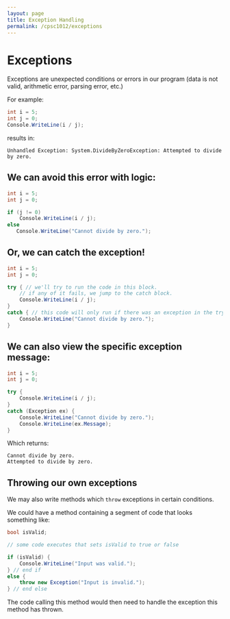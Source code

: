 ```yaml
---
layout: page
title: Exception Handling
permalink: /cpsc1012/exceptions
---
```


# Exceptions

Exceptions are unexpected conditions or errors in our program (data is not valid, arithmetic error, parsing error, etc.)

For example:
```csharp
int i = 5;
int j = 0;
Console.WriteLine(i / j);
```
results in:

`Unhandled Exception: System.DivideByZeroException: Attempted to divide by zero.`

## We can avoid this error with logic:
```csharp
int i = 5;
int j = 0;

if (j != 0)
    Console.WriteLine(i / j);
else
   Console.WriteLine("Cannot divide by zero.");
```

## Or, we can catch the exception!
```csharp
int i = 5;
int j = 0;

try { // we'll try to run the code in this block. 
    // if any of it fails, we jump to the catch block.
    Console.WriteLine(i / j);
}
catch { // this code will only run if there was an exception in the try block.
    Console.WriteLine("Cannot divide by zero.");
}
```

## We can also view the specific exception message:
```csharp
int i = 5;
int j = 0;

try {
    Console.WriteLine(i / j);
}
catch (Exception ex) {
    Console.WriteLine("Cannot divide by zero.");
    Console.WriteLine(ex.Message);
}
```

Which returns:
```
Cannot divide by zero.
Attempted to divide by zero.
```

## Throwing our own exceptions

We may also write methods which `throw` exceptions in certain conditions.

We could have a method containing a segment of code that looks something like:
```csharp
bool isValid;

// some code executes that sets isValid to true or false

if (isValid) {
    Console.WriteLine("Input was valid.");
} // end if
else {
    throw new Exception("Input is invalid.");
} // end else
```

The code calling this method would then need to handle the exception this method has thrown.
